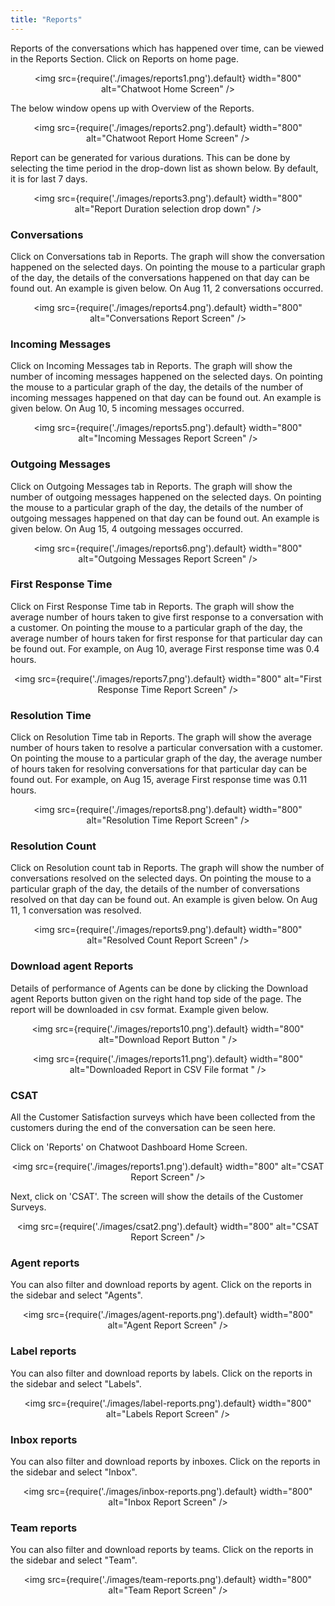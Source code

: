 ```yaml
---
title: "Reports"
---
```


Reports of the conversations which has happened over time, can be viewed in the Reports Section.
Click on Reports on home page.

<div align="center">

<img src={require('./images/reports1.png').default} width="800" alt="Chatwoot Home Screen" />

</div>

The below window opens up with Overview of the Reports.

<div align="center">

<img src={require('./images/reports2.png').default} width="800" alt="Chatwoot Report Home Screen" />

</div>

Report can be generated for various durations. This can be done by selecting the time period in the drop-down list as shown below. By default, it is for last 7 days.

<div align="center">

<img src={require('./images/reports3.png').default} width="800" alt="Report Duration selection drop down" />

</div>

### Conversations

Click on Conversations tab in Reports. The graph will show the conversation happened on the selected days. On pointing the mouse to a particular graph of the day, the details of the conversations happened on that day can be found out. An example is given below. On Aug 11, 2 conversations occurred.

<div align="center">

<img src={require('./images/reports4.png').default} width="800" alt="Conversations Report Screen" />

</div>

### Incoming Messages

Click on Incoming Messages tab in Reports. The graph will show the number of incoming messages happened on the selected days. On pointing the mouse to a particular graph of the day, the details of the number of incoming messages happened on that day can be found out. An example is given below. On Aug 10, 5 incoming messages occurred.

<div align="center">

<img src={require('./images/reports5.png').default} width="800" alt="Incoming Messages Report Screen" />

</div>

### Outgoing Messages

Click on Outgoing Messages tab in Reports. The graph will show the number of outgoing messages happened on the selected days. On pointing the mouse to a particular graph of the day, the details of the number of outgoing messages happened on that day can be found out. An example is given below. On Aug 15, 4 outgoing messages occurred.

<div align="center">

<img src={require('./images/reports6.png').default} width="800" alt="Outgoing Messages Report Screen" />

</div>

### First Response Time

Click on First Response Time tab in Reports. The graph will show the average number of hours taken to give first response to a conversation with a customer. On pointing the mouse to a particular graph of the day, the average number of hours taken for first response for that particular day can be found out. For example, on Aug 10, average First response time was 0.4 hours.

<div align="center">

<img src={require('./images/reports7.png').default} width="800" alt="First Response Time Report Screen" />

</div>

### Resolution Time

Click on Resolution Time tab in Reports. The graph will show the average number of hours taken to resolve a particular conversation with a customer. On pointing the mouse to a particular graph of the day, the average number of hours taken for resolving conversations for that particular day can be found out. For example, on Aug 15, average First response time was 0.11 hours.

<div align="center">

<img src={require('./images/reports8.png').default} width="800" alt="Resolution Time Report Screen" />

</div>

### Resolution Count

Click on Resolution count tab in Reports. The graph will show the number of conversations resolved on the selected days. On pointing the mouse to a particular graph of the day, the details of the number of conversations resolved on that day can be found out. An example is given below. On Aug 11, 1 conversation was resolved.

<div align="center">

<img src={require('./images/reports9.png').default} width="800" alt="Resolved Count Report Screen" />

</div>

### Download agent Reports

Details of performance of Agents can be done by clicking the Download agent Reports button given on the right hand top side of the page.
The report will be downloaded in csv format. Example given below.

<div align="center">

<img src={require('./images/reports10.png').default} width="800" alt="Download Report Button " />

</div>

<div align="center">

<img src={require('./images/reports11.png').default} width="800" alt="Downloaded Report in CSV File format " />

</div>

### CSAT

All the Customer Satisfaction surveys which have been collected from the customers during the end of the conversation can be seen here.

Click on 'Reports' on Chatwoot Dashboard Home Screen.

<div align="center">

<img src={require('./images/reports1.png').default} width="800" alt="CSAT Report Screen" />

</div>

Next, click on 'CSAT'. The screen will show the details of the Customer Surveys.

<div align="center">

<img src={require('./images/csat2.png').default} width="800" alt="CSAT Report Screen" />

</div>

### Agent reports

You can also filter and download reports by agent. Click on the reports in the sidebar and select "Agents".

<div align="center">

<img src={require('./images/agent-reports.png').default} width="800" alt="Agent Report Screen" />

</div>

### Label reports

You can also filter and download reports by labels. Click on the reports in the sidebar and select "Labels".

<div align="center">

<img src={require('./images/label-reports.png').default} width="800" alt="Labels Report Screen" />

</div>

### Inbox reports

You can also filter and download reports by inboxes. Click on the reports in the sidebar and select "Inbox".

<div align="center">

<img src={require('./images/inbox-reports.png').default} width="800" alt="Inbox Report Screen" />

</div>

### Team reports

You can also filter and download reports by teams. Click on the reports in the sidebar and select "Team".

<div align="center">

<img src={require('./images/team-reports.png').default} width="800" alt="Team Report Screen" />

</div>
